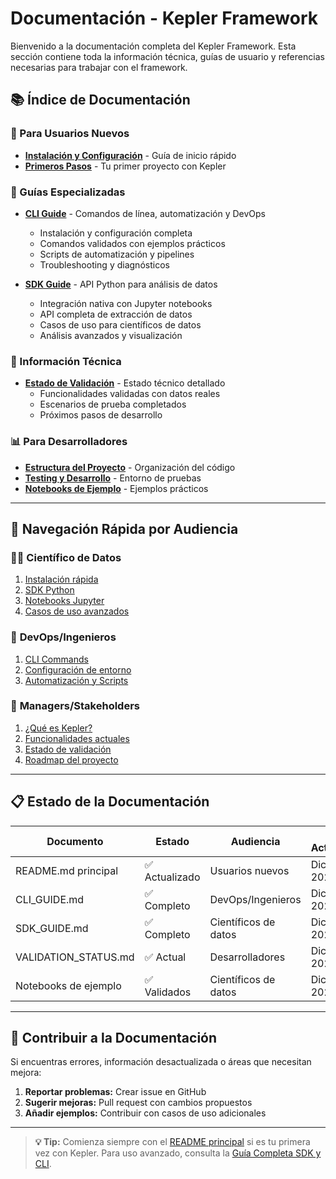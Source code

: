 # Documentación - Kepler Framework

Bienvenido a la documentación completa del Kepler Framework. Esta sección contiene toda la información técnica, guías de usuario y referencias necesarias para trabajar con el framework.

## 📚 Índice de Documentación

### 🚀 Para Usuarios Nuevos
- **[Instalación y Configuración](../README.md#instalación-y-configuración)** - Guía de inicio rápido
- **[Primeros Pasos](../README.md#workflow-básico)** - Tu primer proyecto con Kepler

### 📖 Guías Especializadas
- **[CLI Guide](./CLI_GUIDE.md)** - Comandos de línea, automatización y DevOps
  - Instalación y configuración completa
  - Comandos validados con ejemplos prácticos
  - Scripts de automatización y pipelines
  - Troubleshooting y diagnósticos

- **[SDK Guide](./SDK_GUIDE.md)** - API Python para análisis de datos
  - Integración nativa con Jupyter notebooks
  - API completa de extracción de datos
  - Casos de uso para científicos de datos
  - Análisis avanzados y visualización

### 🔧 Información Técnica
- **[Estado de Validación](./VALIDATION_STATUS.md)** - Estado técnico detallado
  - Funcionalidades validadas con datos reales
  - Escenarios de prueba completados
  - Próximos pasos de desarrollo

### 📊 Para Desarrolladores
- **[Estructura del Proyecto](../README.md#estructura-del-proyecto)** - Organización del código
- **[Testing y Desarrollo](../test-lab/README.md)** - Entorno de pruebas
- **[Notebooks de Ejemplo](../test-lab/notebooks/README.md)** - Ejemplos prácticos

---

## 🎯 Navegación Rápida por Audiencia

### 👨‍💻 **Científico de Datos**
1. [Instalación rápida](../README.md#instalación-rápida)
2. [SDK Python](./SDK_GUIDE.md#api-de-extracción-de-datos)
3. [Notebooks Jupyter](./SDK_GUIDE.md#jupyter-notebooks)
4. [Casos de uso avanzados](./SDK_GUIDE.md#casos-de-uso-avanzados)

### 🔧 **DevOps/Ingenieros**
1. [CLI Commands](./CLI_GUIDE.md#comandos-principales)
2. [Configuración de entorno](./CLI_GUIDE.md#instalación-y-configuración)
3. [Automatización y Scripts](./CLI_GUIDE.md#automatización-y-scripts)

### 👔 **Managers/Stakeholders**
1. [¿Qué es Kepler?](../README.md#qué-es-kepler)
2. [Funcionalidades actuales](../README.md#production-ready-features)
3. [Estado de validación](./VALIDATION_STATUS.md#resumen-ejecutivo)
4. [Roadmap del proyecto](./VALIDATION_STATUS.md#próximos-pasos)

---

## 📋 Estado de la Documentación

| Documento | Estado | Audiencia | Última Actualización |
|-----------|--------|-----------|---------------------|
| README.md principal | ✅ Actualizado | Usuarios nuevos | Diciembre 2024 |
| CLI_GUIDE.md | ✅ Completo | DevOps/Ingenieros | Diciembre 2024 |
| SDK_GUIDE.md | ✅ Completo | Científicos de datos | Diciembre 2024 |
| VALIDATION_STATUS.md | ✅ Actual | Desarrolladores | Diciembre 2024 |
| Notebooks de ejemplo | ✅ Validados | Científicos de datos | Diciembre 2024 |

---

## 🔄 Contribuir a la Documentación

Si encuentras errores, información desactualizada o áreas que necesitan mejora:

1. **Reportar problemas:** Crear issue en GitHub
2. **Sugerir mejoras:** Pull request con cambios propuestos
3. **Añadir ejemplos:** Contribuir con casos de uso adicionales

---

> **💡 Tip:** Comienza siempre con el [README principal](../README.md) si es tu primera vez con Kepler. Para uso avanzado, consulta la [Guía Completa SDK y CLI](./SDK_CLI_GUIDE.md).